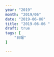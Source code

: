 ```yaml
---
year: "2019"
month: "2019/06"
date: "2019-06-06"
title: "2019-06-06 "
draft: true
tags: [
    "日報"
]

---
```


